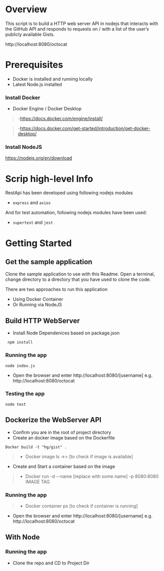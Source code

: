 # Overview

This script is to build a HTTP web server API in nodejs that interacts with the GitHub API and responds to requests on /<USER> with a list of the user’s publicly available Gists.

http://localhost:8080/octocat

# Prerequisites

- Docker is installed and running locally
- Latest Node.js installed

### Install Docker
- Docker Engine / Docker Desktop
>-https://docs.docker.com/engine/install/

>-https://docs.docker.com/get-started/introduction/get-docker-desktop/

### Install NodeJS
https://nodejs.org/en/download

# Scrip high-level Info

RestApi has been developed using following nodejs modules

- `express` and `axios` 

And for test automation, following nodejs modules have been used:

- `supertest` and `jest`


# Getting Started
## Get the sample application
Clone the sample application to use with this Readme. Open a terminal, change directory to a directory that you have used to clone the code.

There are two approaches to run this application
- Using Docker Container
- Or Running via NodeJS

## Build HTTP WebServer
- Install Node Dependenices based on package.json

` npm install`

### Running the app

``` node index.js ```
- Open the browser and enter http://localhost:8080/[username] e.g. http://localhost:8080/octocat

### Testing the app
```node test```

## Dockerize the WebServer API
- Confirm you are in the root of project directory
- Create an docker image based on the Dockerfile
> 
`
Docker build -t "hg/gist" .
`
>- Docker image ls ->> [to check if image is available]
- Create and Start a container based on the image
>- Docker run -d --name [replace with some name] -p 8080:8080 IMAGE TAG

### Running the app
>- Docker container ps [to check if container is running]

- Open the browser and enter http://localhost:8080/[username] e.g. http://localhost:8080/octocat

## With Node

### Running the app

- Clone the repo and CD to Project Dir









